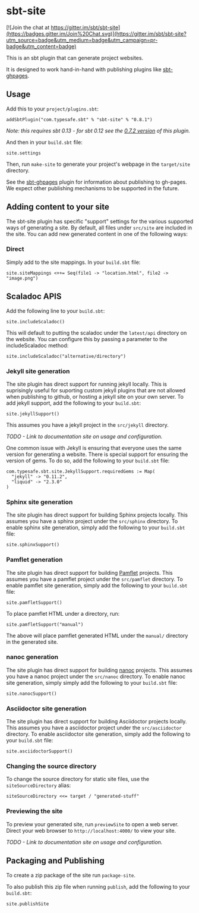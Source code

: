 # sbt-site #

[![Join the chat at https://gitter.im/sbt/sbt-site](https://badges.gitter.im/Join%20Chat.svg)](https://gitter.im/sbt/sbt-site?utm_source=badge&utm_medium=badge&utm_campaign=pr-badge&utm_content=badge)

This is an sbt plugin that can generate project websites.

It is designed to work hand-in-hand with publishing plugins like [sbt-ghpages].


## Usage ##

Add this to your `project/plugins.sbt`:

    addSbtPlugin("com.typesafe.sbt" % "sbt-site" % "0.8.1")

*Note: this requires sbt 0.13 - for sbt 0.12 see the [0.7.2 version][old] of this plugin.*

And then in your `build.sbt` file:

    site.settings

Then, run `make-site` to generate your project's webpage in the `target/site` directory.

See the [sbt-ghpages] plugin for information about publishing to gh-pages. We expect other
publishing mechanisms to be supported in the future.


## Adding content to your site ##

The sbt-site plugin has specific "support" settings for the various supported ways
of generating a site. By default, all files under `src/site` are included in the site.
You can add new generated content in one of the following ways:


### Direct ###

Simply add to the site mappings. In your `build.sbt` file:

    site.siteMappings <++= Seq(file1 -> "location.html", file2 -> "image.png")


## Scaladoc APIS ###

Add the following line to your `build.sbt`:

    site.includeScaladoc()

This will default to putting the scaladoc under the `latest/api` directory on the
website. You can configure this by passing a parameter to the includeScaladoc method:

    site.includeScaladoc("alternative/directory")


### Jekyll site generation ###

The site plugin has direct support for running jekyll locally.  This is suprisingly
useful for suporting custom jekyll plugins that are not allowed when publishing to
github, or hosting a jekyll site on your own server. To add jekyll support, add the
following to your `build.sbt`:

    site.jekyllSupport()

This assumes you have a jekyll project in the `src/jekyll` directory.

*TODO - Link to documentation site on usage and configuration.*

One common issue with Jekyll is ensuring that everyone uses the same version for
generating a website.  There is special support for ensuring the version of gems.
To do so, add the following to your `build.sbt` file:

    com.typesafe.sbt.site.JekyllSupport.requiredGems := Map(
      "jekyll" -> "0.11.2",
      "liquid" -> "2.3.0"
    )


### Sphinx site generation ###

The site plugin has direct support for building Sphinx projects locally. This assumes
you have a sphinx project under the `src/sphinx` directory. To enable sphinx site
generation, simply add the following to your `build.sbt` file:

    site.sphinxSupport()

### Pamflet generation ###

The site plugin has direct support for building [Pamflet](http://pamflet.databinder.net/) projects.   This assumes you have a pamflet project under the `src/pamflet` directory.   To enable pamflet site generation, simply add the following to your `build.sbt` file:


    site.pamfletSupport()

To place pamflet HTML under a directory, run:
    
    site.pamfletSupport("manual")

The above will place pamflet generated HTML under the `manual/` directory in the generated site.

### nanoc generation ###

The site plugin has direct support for building [nanoc](http://nanoc.ws/) projects.
This assumes you have a nanoc project under the `src/nanoc` directory. To enable nanoc site generation,
simply simply add the following to your `build.sbt` file:

    site.nanocSupport()

### Asciidoctor site generation ###

The site plugin has direct support for building Asciidoctor projects locally. This assumes
you have a asciidoctor project under the `src/asciidoctor` directory. To enable asciidoctor site
generation, simply add the following to your `build.sbt` file:

    site.asciidoctorSupport()

### Changing the source directory ###

To change the source directory for static site files, use the `siteSourceDirectory` alias:

    siteSourceDirectory <<= target / "generated-stuff"


### Previewing the site ###

To preview your generated site, run `previewSite` to open a web server. Direct your
web browser to `http://localhost:4000/` to view your site.

*TODO - Link to documentation site on usage and configuration.*


## Packaging and Publishing ##

To create a zip package of the site run `package-site`.

To also publish this zip file when running `publish`, add the following to your `build.sbt`:

    site.publishSite


[old]: https://github.com/sbt/sbt-site/tree/0.7.2
[sbt-ghpages]: http://github.com/sbt/sbt-ghpages
[Pamflet]: http://pamflet.databinder.net
